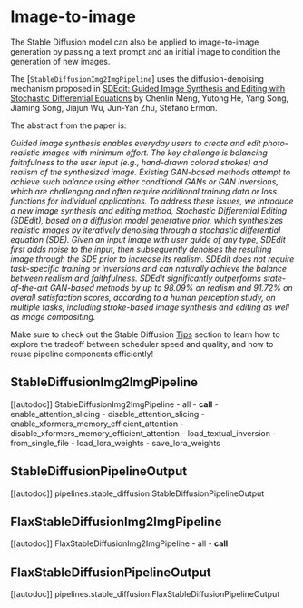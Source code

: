 <!--Copyright 2024 The HuggingFace Team. All rights reserved.

Licensed under the Apache License, Version 2.0 (the "License"); you may not use this file except in compliance with
the License. You may obtain a copy of the License at

http://www.apache.org/licenses/LICENSE-2.0

Unless required by applicable law or agreed to in writing, software distributed under the License is distributed on
an "AS IS" BASIS, WITHOUT WARRANTIES OR CONDITIONS OF ANY KIND, either express or implied. See the License for the
specific language governing permissions and limitations under the License.
-->

# Image-to-image

The Stable Diffusion model can also be applied to image-to-image generation by passing a text prompt and an initial image to condition the generation of new images.

The [`StableDiffusionImg2ImgPipeline`] uses the diffusion-denoising mechanism proposed in [SDEdit: Guided Image Synthesis and Editing with Stochastic Differential Equations](https://huggingface.co/papers/2108.01073) by Chenlin Meng, Yutong He, Yang Song, Jiaming Song, Jiajun Wu, Jun-Yan Zhu, Stefano Ermon.

The abstract from the paper is:

*Guided image synthesis enables everyday users to create and edit photo-realistic images with minimum effort. The key challenge is balancing faithfulness to the user input (e.g., hand-drawn colored strokes) and realism of the synthesized image. Existing GAN-based methods attempt to achieve such balance using either conditional GANs or GAN inversions, which are challenging and often require additional training data or loss functions for individual applications. To address these issues, we introduce a new image synthesis and editing method, Stochastic Differential Editing (SDEdit), based on a diffusion model generative prior, which synthesizes realistic images by iteratively denoising through a stochastic differential equation (SDE). Given an input image with user guide of any type, SDEdit first adds noise to the input, then subsequently denoises the resulting image through the SDE prior to increase its realism. SDEdit does not require task-specific training or inversions and can naturally achieve the balance between realism and faithfulness. SDEdit significantly outperforms state-of-the-art GAN-based methods by up to 98.09% on realism and 91.72% on overall satisfaction scores, according to a human perception study, on multiple tasks, including stroke-based image synthesis and editing as well as image compositing.*

<Tip>

Make sure to check out the Stable Diffusion [Tips](fort-obsidian/diffusers/docs/source/en/api/pipelines/stable_diffusion/overview.md#tips) section to learn how to explore the tradeoff between scheduler speed and quality, and how to reuse pipeline components efficiently!

</Tip>

## StableDiffusionImg2ImgPipeline

[[autodoc]] StableDiffusionImg2ImgPipeline
	- all
	- __call__
	- enable_attention_slicing
	- disable_attention_slicing
	- enable_xformers_memory_efficient_attention
	- disable_xformers_memory_efficient_attention
	- load_textual_inversion
	- from_single_file
	- load_lora_weights
	- save_lora_weights

## StableDiffusionPipelineOutput

[[autodoc]] pipelines.stable_diffusion.StableDiffusionPipelineOutput

## FlaxStableDiffusionImg2ImgPipeline

[[autodoc]] FlaxStableDiffusionImg2ImgPipeline
	- all
	- __call__

## FlaxStableDiffusionPipelineOutput

[[autodoc]] pipelines.stable_diffusion.FlaxStableDiffusionPipelineOutput
